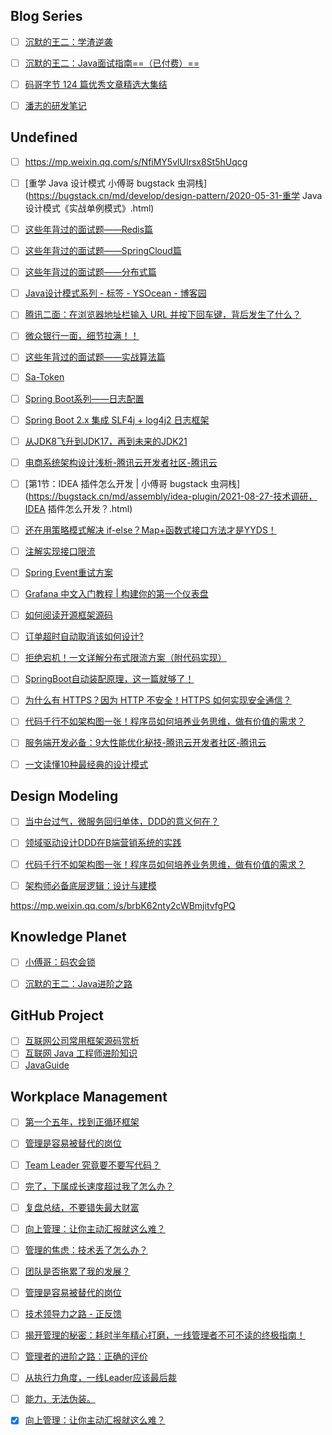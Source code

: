 ## Blog Series

- [ ] [沉默的王二：学渣逆袭](https://javabetter.cn/sidebar/sanfene/nixi.html)
- [ ] [沉默的王二：Java面试指南==（已付费）==](https://www.yuque.com/itwanger/gykdzg)
- [ ] [码哥字节 124 篇优秀文章精选大集结](https://mp.weixin.qq.com/s/e0A5ERDUbUhGNTTBSwkd5g)
- [ ] [潘志的研发笔记](https://mp.weixin.qq.com/s/7mYt8rYNlF-UjATxSgaltQ)



## Undefined

- [ ] https://mp.weixin.qq.com/s/NfiMY5vlUIrsx8St5hUqcg





- [ ] [重学 Java 设计模式 小傅哥 bugstack 虫洞栈](https://bugstack.cn/md/develop/design-pattern/2020-05-31-重学 Java 设计模式《实战单例模式》.html)

- [ ] [这些年背过的面试题——Redis篇](https://mp.weixin.qq.com/s/8-Lf5KiyclW77uQwrYDTCw)

  

- [ ] [这些年背过的面试题——SpringCloud篇](https://mp.weixin.qq.com/s/KetCuZNb9jR0HSY7Jqh0NA)

- [ ] [这些年背过的面试题——分布式篇](https://mp.weixin.qq.com/s/jVKgmbvha6Q-iNxvVzg3nw)

- [ ] [Java设计模式系列 - 标签 - YSOcean - 博客园](https://www.cnblogs.com/ysocean/tag/Java设计模式系列/)

- [ ] [腾讯二面：在浏览器地址栏输入 URL 并按下回车键，背后发生了什么？](https://mp.weixin.qq.com/s/XoMKQxf42gyVa60RgqSnyQ)

- [ ] [微众银行一面，细节拉满！！](https://mp.weixin.qq.com/s/ygCLEknWORwME_hlp79bRQ)

- [ ] [这些年背过的面试题——实战算法篇](https://mp.weixin.qq.com/s/IEzcsHn6SaoS96F1gTKcJQ)

- [ ] [Sa-Token](https://mp.weixin.qq.com/s/NVsX_vbTwpCP8HA2PuFBBg)

- [ ] [Spring Boot系列——日志配置](https://www.cnblogs.com/bigdataZJ/p/springboot-log.html)

- [ ] [Spring Boot 2.x 集成 SLF4j + log4j2 日志框架](https://blog.csdn.net/wangmx1993328/article/details/117634140)

- [ ] [从JDK8飞升到JDK17，再到未来的JDK21](https://www.zhihu.com/tardis/zm/art/585377119?source_id=1005)

- [ ] [电商系统架构设计浅析-腾讯云开发者社区-腾讯云](https://cloud.tencent.com/developer/article/2367141)

- [ ] [第1节：IDEA 插件怎么开发 | 小傅哥 bugstack 虫洞栈](https://bugstack.cn/md/assembly/idea-plugin/2021-08-27-技术调研，IDEA 插件怎么开发？.html)

- [ ] [还在用策略模式解决 if-else？Map+函数式接口方法才是YYDS！](https://mp.weixin.qq.com/s/_RYlpoR9DFlE6FNDXm-O4A)

- [ ] [注解实现接口限流](https://mp.weixin.qq.com/s/wtYlRDEpPU3Eubvfp4CxVw)

- [ ] [Spring Event重试方案](https://mp.weixin.qq.com/s/uFroH2fz2Atp36BtWuX8eQ)

- [ ] [Grafana 中文入门教程 | 构建你的第一个仪表盘](https://mp.weixin.qq.com/s?__biz=MzI3MTI2NzkxMA==&mid=2247494567&idx=1&sn=caadacf2231c1ed3be624c9f79fa404f)

- [ ] [如何阅读开源框架源码](https://mp.weixin.qq.com/s?__biz=MzIzOTU0NTQ0MA==&mid=2247536752&idx=1&sn=4a06275978029ecc480dd25b27d84312&chksm=e833e6521bd8b448d8d385a3fab1e264847c2bce9f1e1479a148ec6422921b22fe082994a380&scene=132&exptype=timeline_recommend_article_extendread_samebiz#wechat_redirect)

- [ ] [订单超时自动取消该如何设计?](https://mp.weixin.qq.com/s/vnKaDanwdTYdFzl0Xl1eyg)

- [ ] [拒绝宕机！一文详解分布式限流方案（附代码实现）](https://mp.weixin.qq.com/s/exRDMbNwoA0nB2GWNCWQ_Q)

- [ ] [SpringBoot自动装配原理，这一篇就够了！](https://mp.weixin.qq.com/s/f6oED1hbiWat_0HOwxgfnA)

- [ ] [为什么有 HTTPS？因为 HTTP 不安全！HTTPS 如何实现安全通信？](https://mp.weixin.qq.com/s/-zuloBmzdKCsP02umc2efg)

- [ ] [代码千行不如架构图一张！程序员如何培养业务思维，做有价值的需求？](https://mp.weixin.qq.com/s/jepmmvy0-I2ba30g42Qacg)

- [ ] [服务端开发必备：9大性能优化秘技-腾讯云开发者社区-腾讯云](https://cloud.tencent.com/developer/article/2442205)

- [ ] [一文读懂10种最经典的设计模式](https://mp.weixin.qq.com/s/Vo8IKRZ3RTHclI21x28bSw)

## Design Modeling

- [ ] [当中台过气，微服务回归单体，DDD的意义何在？](https://mp.weixin.qq.com/s/izLddcVkGx94LoJmFSzR4A)

- [ ] [领域驱动设计DDD在B端营销系统的实践](https://mp.weixin.qq.com/s/Iyk48w8vbzofIrzKBwLCAQ)
- [ ] [代码千行不如架构图一张！程序员如何培养业务思维，做有价值的需求？](https://mp.weixin.qq.com/s/jepmmvy0-I2ba30g42Qacg)

- [ ] [架构师必备底层逻辑：设计与建模](https://mp.weixin.qq.com/s/un3JRdel2qYuUuw0x7lpSA)

https://mp.weixin.qq.com/s/brbK62nty2cWBmjitvfgPQ

## Knowledge Planet

- [ ] [小傅哥：码农会锁](https://public.zsxq.com/groups/48411118851818.html?coupon_code=uijqbox5&group_id=48411118851818&inviter_id=241858242255511&inviter_sid=a1wvb00al4&keyword=09hMHNMEh&type=group)
- [ ] [沉默的王二：Java进阶之路](https://public.zsxq.com/groups/15522885221412.html?coupon_code=bni8q9kv&group_id=15522885221412&inviter_id=544458442155514&inviter_sid=a1w9zlo001&keyword=0fJnHVmqQ&type=group)


## GitHub Project

- [ ] [互联网公司常用框架源码赏析](https://github.com/doocs/source-code-hunter/tree/main)
- [ ] [互联网 Java 工程师进阶知识](https://github.com/doocs/advanced-java)
- [ ] [JavaGuide](https://github.com/Snailclimb/JavaGuide?tab=readme-ov-file)

## Workplace Management

- [ ] [第一个五年，找到正循环框架](https://mp.weixin.qq.com/s/k_yzZtpZDl-IiBaeFCEpYA)
- [ ] [管理是容易被替代的岗位](https://mp.weixin.qq.com/s/1OZmnZwpWuO52yWQEe7U9g)

- [ ] [Team Leader 究竟要不要写代码？](https://mp.weixin.qq.com/s/rTGK3Lso9-B6VMkj7_y2Dw)

- [ ] [完了，下属成长速度超过我了怎么办？](https://mp.weixin.qq.com/s?__biz=Mzg2MzcyODQ5MQ==&mid=2247485322&idx=1&sn=099791f435dbcfbfef44057bc6595f86&chksm=ce75618ef902e898df85c2637d06baae96dd5684c419711bdff32f1a29ca2c0e3299328289a8&token=766785815&lang=zh_CN&scene=21#wechat_redirect)

- [ ] [复盘总结，不要错失最大财富](https://mp.weixin.qq.com/s?__biz=Mzg2MzcyODQ5MQ==&mid=2247486392&idx=1&sn=e63e008e0838d75df0f067bed0cc72c3&chksm=ce756dbcf902e4aa3e48ab92bcd254527edc4cea6b7a64d1abe01300b2b850cacc534439ef77&token=1460174545&lang=zh_CN&scene=21#wechat_redirect)

- [ ] [向上管理：让你主动汇报就这么难？](https://mp.weixin.qq.com/s/FMiDF7kKSoPPH5WUy4Vxow)
- [ ] [管理的焦虑：技术丢了怎么办？](https://mp.weixin.qq.com/s/LH-1g37BpA0C-ad7M1wp3A)

- [ ] [团队是否拖累了我的发展？](https://mp.weixin.qq.com/s/6IowCABbE3Je5FIvuwHrgQ)

- [ ] [管理是容易被替代的岗位](https://mp.weixin.qq.com/s/1OZmnZwpWuO52yWQEe7U9g)

- [ ] [技术领导力之路 - 正反馈](https://mp.weixin.qq.com/s/ZgIiqwKDE9iYArc4aYRfTA)

- [ ] [揭开管理的秘密：耗时半年精心打磨，一线管理者不可不读的终极指南！](https://mp.weixin.qq.com/s/Eluy6hc3jUHdZfdjEEJWpA)

- [ ] [管理者的进阶之路：正确的评价](https://mp.weixin.qq.com/s/4APCJVcxyiKj5Xe4ns2PVw)

- [ ] [从执行力角度，一线Leader应该最后裁](https://mp.weixin.qq.com/s/2XXLMCGd3u2s4qW63e0dzw)
- [ ] [能力，无法伪装。](https://mp.weixin.qq.com/s/onJUj9jvuZ_2fgUO4kI3XQ)
- [x] [向上管理：让你主动汇报就这么难？](https://mp.weixin.qq.com/s/AXeS9TvXEFdoQE-8_od8hQ)

